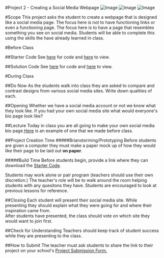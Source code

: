 #Project 2 - Creating a Social Media Webpage 
![Image](http://i.imgur.com/5UG5VKA.png) ![Image](http://i.imgur.com/PS8OBmG.png) ![Image](http://i.imgur.com/KkiYDtC.png)

#Scope
This project asks the student to create a webpage that is designed like a social media page. The focus here is not to have functioning links or even a functioning page. The focus here is to have a page that resembles something you see on social media. Students will be able to complete this using the skills the have already learned in class.
 
#Before Class

##Starter Code
See [here](starterP2.html) for code and [here](https://rawgit.com/ScriptEdcurriculum/curriculum/master/units/2-HTML/lessons/4-project/starterP2.html) to view. 

##Solution Code
See [here](solutionP2.html) for code and [here](https://rawgit.com/ScriptEdcurriculum/curriculum/master/units/2-HTML/lessons/4-project/solutionP2.html) to view. 

#During Class

##Do Now
As the students walk into class they are asked to compare and contrast designs from various social media sites. Write down qualities of each.


##Opening
Whether we have a social media account or not we know what they look like. If you had your own social media site what would everyone's bio page look like?

##Lecture
Today in class you are all going to make your own social media bio page.[Here](solutionP2.html) is an example of one that we made before class.

##Project Creation Time
#####Brianstorming/Prototyping
Before students are given a computer they must make a paper mock up of how they would like their page to be laid out **on paper**. 

#####Build Time
Before students begin, provide a link where they can download the [Starter Code](starterP2.html).  

Students may work alone or pair program (teachers should use their own discretion.) The teacher's role will be to walk around the room helping students with any quesitons they have. Students are encouraged to look at previous lessons for reference.

##Closing
Each student will present their social media site. While presenting they should explain what they were going for and where their inspiration came from.  
After students have presented, the class should vote on which site they would want to join first. 

##Check for Understanding
Teachers should keep track of student success while they are presenting to the class.

##How to Submit
The teacher must ask students to share the link to their project on your school's [Project Submission Form.](https://docs.google.com/a/scripted.org/spreadsheets/d/1kaVH9hmkDCbBul19583UMPxl6IJ3-4pHgBQ2BU6TKDk/edit#gid=0)
